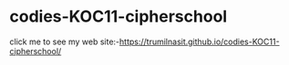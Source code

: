 # codies-KOC11-cipherschool
click me to see my web site:-https://trumilnasit.github.io/codies-KOC11-cipherschool/
